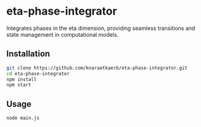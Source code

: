# eta-phase-integrator

Integrates phases in the eta dimension, providing seamless transitions and state management in computational models.

## Installation

```bash
git clone https://github.com/knaraetkaerb/eta-phase-integrator.git
cd eta-phase-integrator
npm install
npm start
```

## Usage
```bash
node main.js
```
